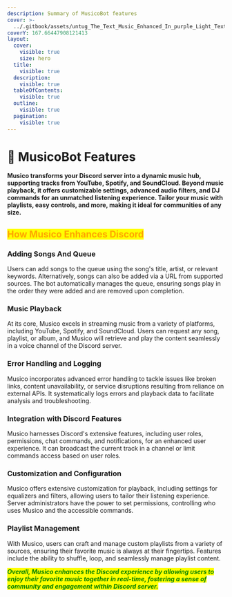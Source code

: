 ```yaml
---
description: Summary of MusicoBot features
cover: >-
  ../.gitbook/assets/untug_The_Text_Music_Enhanced_In_purple_Light_Text_above_Turnta_6caecb5c-9b49-46f8-992d-e8daadfba7db.png
coverY: 167.66447908121413
layout:
  cover:
    visible: true
    size: hero
  title:
    visible: true
  description:
    visible: true
  tableOfContents:
    visible: true
  outline:
    visible: true
  pagination:
    visible: true
---
```


# 🎵 MusicoBot Features

&#x20; **Musico transforms your Discord server into a dynamic music hub, supporting tracks from YouTube, Spotify, and SoundCloud. Beyond music playback, it offers customizable settings, advanced audio filters, and DJ commands for an unmatched listening experience. Tailor your music with playlists, easy controls, and more, making it ideal for communities of any size.**

## <mark style="color:orange;">How Musico Enhances Discord</mark>&#x20;

### Adding Songs And Queue

&#x20; Users can add songs to the queue using the song's title, artist, or relevant keywords. Alternatively, songs can also be added via a URL from supported sources. The bot automatically manages the queue, ensuring songs play in the order they were added and are removed upon completion.

### Music Playback

&#x20; At its core, Musico excels in streaming music from a variety of platforms, including YouTube, Spotify, and SoundCloud. Users can request any song, playlist, or album, and Musico will retrieve and play the content seamlessly in a voice channel of the Discord server.

### Error Handling and Logging

&#x20; Musico incorporates advanced error handling to tackle issues like broken links, content unavailability, or service disruptions resulting from reliance on external APIs. It systematically logs errors and playback data to facilitate analysis and troubleshooting.

### Integration with Discord Features

&#x20; Musico harnesses Discord's extensive features, including user roles, permissions, chat commands, and notifications, for an enhanced user experience. It can broadcast the current track in a channel or limit commands access based on user roles.

### Customization and Configuration

&#x20; Musico offers extensive customization for playback, including settings for equalizers and filters, allowing users to tailor their listening experience. Server administrators have the power to set permissions, controlling who uses Musico and the accessible commands.

### Playlist Management

&#x20; With Musico, users can craft and manage custom playlists from a variety of sources, ensuring their favorite music is always at their fingertips. Features include the ability to shuffle, loop, and seamlessly manage playlist content.

_<mark style="color:green;">**Overall, Musico enhances the Discord experience by allowing users to enjoy their favorite music together in real-time, fostering a sense of community and engagement within Discord server.**</mark>_
